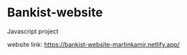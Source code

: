 # Bankist-website
Javascript project

website link: https://bankist-website-martinkamir.netlify.app/
